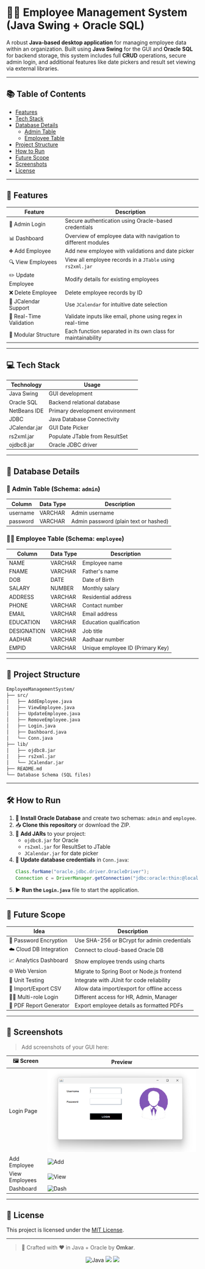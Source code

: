 # 👩‍💼 Employee Management System (Java Swing + Oracle SQL)

A robust **Java-based desktop application** for managing employee data within an organization. Built using **Java Swing** for the GUI and **Oracle SQL** for backend storage, this system includes full **CRUD** operations, secure admin login, and additional features like date pickers and result set viewing via external libraries.

---

## 📚 Table of Contents

- [Features](#-features)
- [Tech Stack](#-tech-stack)
- [Database Details](#-database-details)
  - [Admin Table](#admin-table-schema-admin)
  - [Employee Table](#employee-table-schema-employee)
- [Project Structure](#-project-structure)
- [How to Run](#-how-to-run)
- [Future Scope](#-future-scope)
- [Screenshots](#-screenshots)
- [License](#-license)

---

## 🧩 Features

| Feature                  | Description                                                                 |
|--------------------------|-----------------------------------------------------------------------------|
| 🔐 Admin Login          | Secure authentication using Oracle-based credentials                        |
| 📊 Dashboard            | Overview of employee data with navigation to different modules              |
| ➕ Add Employee         | Add new employee with validations and date picker                          |
| 🔍 View Employees      | View all employee records in a `JTable` using `rs2xml.jar`                   |
| ✏️ Update Employee     | Modify details for existing employees                                       |
| ❌ Delete Employee     | Delete employee records by ID                                               |
| 📅 JCalendar Support    | Use `JCalendar` for intuitive date selection                                 |
| 🧮 Real-Time Validation | Validate inputs like email, phone using regex in real-time                   |
| 📂 Modular Structure     | Each function separated in its own class for maintainability                |

---

## 💻 Tech Stack

| Technology         | Usage                                  |
|--------------------|------------------------------------------|
| Java Swing         | GUI development                         |
| Oracle SQL         | Backend relational database             |
| NetBeans IDE       | Primary development environment         |
| JDBC               | Java Database Connectivity               |
| JCalendar.jar      | GUI Date Picker                         |
| rs2xml.jar         | Populate JTable from ResultSet          |
| ojdbc8.jar         | Oracle JDBC driver                      |

---

## 🧾 Database Details

### 🔑 Admin Table (Schema: `admin`)

| Column   | Data Type | Description                |
|----------|-----------|----------------------------|
| username | VARCHAR   | Admin username             |
| password | VARCHAR   | Admin password (plain text or hashed) |

### 👨‍💼 Employee Table (Schema: `employee`)

| Column      | Data Type | Description                  |
|-------------|-----------|------------------------------|
| NAME        | VARCHAR   | Employee name                |
| FNAME       | VARCHAR   | Father's name                |
| DOB         | DATE      | Date of Birth                |
| SALARY      | NUMBER    | Monthly salary               |
| ADDRESS     | VARCHAR   | Residential address          |
| PHONE       | VARCHAR   | Contact number               |
| EMAIL       | VARCHAR   | Email address                |
| EDUCATION   | VARCHAR   | Education qualification      |
| DESIGNATION | VARCHAR   | Job title                    |
| AADHAR      | VARCHAR   | Aadhaar number               |
| EMPID       | VARCHAR   | Unique employee ID (Primary Key) |

---

## 📁 Project Structure

```
EmployeeManagementSystem/
├── src/
│   ├── AddEmployee.java
│   ├── ViewEmployee.java
│   ├── UpdateEmployee.java
│   ├── RemoveEmployee.java
│   ├── Login.java
│   ├── Dashboard.java
│   └── Conn.java
├── lib/
│   ├── ojdbc8.jar
│   ├── rs2xml.jar
│   └── JCalendar.jar
├── README.md
└── Database Schema (SQL files)
```

---

## 🛠️ How to Run

1. 🔧 **Install Oracle Database** and create two schemas: `admin` and `employee`.
2. 📥 **Clone this repository** or download the ZIP.
3. 🧩 **Add JARs** to your project:
   - `ojdbc8.jar` for Oracle
   - `rs2xml.jar` for ResultSet to JTable
   - `JCalendar.jar` for date picker
4. 📝 **Update database credentials** in `Conn.java`:
   ```java
   Class.forName("oracle.jdbc.driver.OracleDriver");
   Connection c = DriverManager.getConnection("jdbc:oracle:thin:@localhost:1521:xe", "yourUsername", "yourPassword");
   ```
5. ▶️ **Run the `Login.java`** file to start the application.

---

## 🧠 Future Scope

| Idea                            | Description                                             |
|---------------------------------|---------------------------------------------------------|
| 🔐 Password Encryption         | Use SHA-256 or BCrypt for admin credentials            |
| ☁️ Cloud DB Integration        | Connect to cloud-based Oracle DB                        |
| 📈 Analytics Dashboard         | Show employee trends using charts                      |
| 🌐 Web Version                 | Migrate to Spring Boot or Node.js frontend              |
| 🧪 Unit Testing               | Integrate with JUnit for code reliability               |
| 🔄 Import/Export CSV           | Allow data import/export for offline access            |
| 🧑‍💼 Multi-role Login         | Different access for HR, Admin, Manager                |
| 🧾 PDF Report Generator        | Export employee details as formatted PDFs              |

---

## 📸 Screenshots

> Add screenshots of your GUI here:

| 🖼️ Screen         | Preview                        |
|------------------|---------------------------------|
| Login Page       | ![Login](screenshots/login.png) |
| Add Employee     | ![Add](screenshots/add.png)     |
| View Employees   | ![View](screenshots/view.png)   |
| Dashboard        | ![Dash](screenshots/dash.png)   |

---

## 📜 License

This project is licensed under the [MIT License](LICENSE).

---

> 🚀 Crafted with ❤️ in Java + Oracle by **Omkar**.

<p align="center">
  <img src="https://img.shields.io/badge/Java-Swing-blue?logo=java" alt="Java">
  <img src="https://img.shields.io/badge/Database-Oracle-red?logo=oracle">
  <img src="https://img.shields.io/badge/Status-Completed-brightgreen">
</p>

